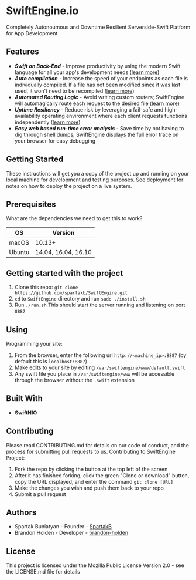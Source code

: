 # SwiftEngine.io
Completely Autonoumous and Downtime Resilient Serverside-Swift Platform for App Development

## Features
* ___Swift on Back-End___ - Improve productivity by using the modern Swift language for all your app's development needs ([learn more](/learnmore))
* ___Auto compilation___ - Increase the speed of your endpoints as each file is individually compiled. If a file has not been modified since it was last used, it won't need to be recompiled ([learn more](/learnmore))
* ___Automated Routing Logic___ - Avoid writing custom routers; SwiftEngine will automagically route each request to the desired file ([learn more](/learnmore))
* ___Uptime Resiliency___ - Reduce risk by leveraging a fail-safe and high-availability operating environment where each client requests functions independently ([learn more](/learnmore))
* ___Easy web based run-time error analysis___ - Save time by not having to dig through shell dumps; SwiftEngine displays the full error trace on your browser for easy debugging

## Getting Started
These instructions will get you a copy of the project up and running on your local machine for development and testing purposes. See deployment for notes on how to deploy the project on a live system.

## Prerequisites
What are the dependencies we need to get this to work?  

OS  | Version
------------- | -------------
macOS | 10.13+
Ubuntu  | 14.04, 16.04, 16.10

## Getting started with the project
1. Clone this repo: `git clone https://github.com/spartakb/SwiftEngine.git`
2. `cd` to `SwiftEngine` directory and run `sudo ./install.sh`
3. Run `./run.sh`
This should start the server running and listening on port `8887`

## Using

Programming your site:
1. From the browser, enter the following url `http://<machine_ip>:8887` (by default this is `localhost:8887`)
2. Make edits to your site by editing `/var/swiftengine/www/default.swift`
3. Any swift file you place in `/var/swiftengine/www` will be accessible through the browser without the `.swift` extension

## Built With
* __SwiftNIO__

## Contributing
Please read CONTRIBUTING.md for details on our code of conduct, and the process for submitting pull requests to us.
Contributing to SwiftEngine Project:

1. Fork the repo by clicking the button at the top left of the screen
2. After it has finished forking, click the green "Clone or download" button, copy the URL displayed, and enter the command `git clone [URL]`
3. Make the changes you wish and push them back to your repo
4. Submit a pull request

## Authors
* Spartak Buniatyan - Founder - [SpartakB](https://github.com/spartakb)
* Brandon Holden - Developer - [brandon-holden](https://github.com/brandon-holden)

## License
This project is licensed under the Mozilla Public License Version 2.0 - see the LICENSE.md file for details
